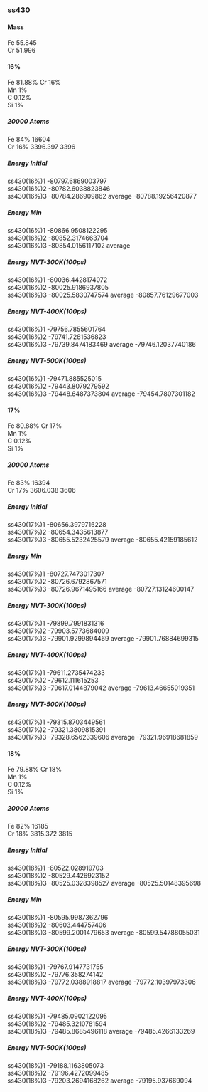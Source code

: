 <!--
 * @Description: 
 * @version: 
 * @Author: Yuanshuo_PC
 * @Date: 2020-05-13 11:17:17
 * @LastEditors: Yuanshuo_PC
 * @LastEditTime: 2020-05-14 16:13:05
-->
### ss430
#### Mass
Fe 55.845    
Cr 51.996

#### 16%
Fe 81.88%
Cr 16%    
Mn 1%    
C 0.12%        
Si 1%
##### 20000 Atoms
Fe 84%    16604    
Cr 16%    3396.397    3396
##### Energy Initial
ss430(16%)1 -80797.6869003797    
ss430(16%)2 -80782.6038823846    
ss430(16%)3 -80784.286909862
average -80788.19256420877
##### Energy Min
ss430(16%)1 -80866.9508122295    
ss430(16%)2 -80852.3174663704    
ss430(16%)3 -80854.0156117102
average 
##### Energy NVT-300K(100ps)
ss430(16%)1 -80036.4428174072    
ss430(16%)2 -80025.9186937805    
ss430(16%)3 -80025.5830747574
average -80857.76129677003
##### Energy NVT-400K(100ps)
ss430(16%)1 -79756.7855601764    
ss430(16%)2 -79741.7281536823    
ss430(16%)3 -79739.8474183469
average -79746.12037740186
##### Energy NVT-500K(100ps)
ss430(16%)1 -79471.885525015    
ss430(16%)2 -79443.8079279592    
ss430(16%)3 -79448.6487373804
average -79454.7807301182

#### 17%
Fe 80.88%
Cr 17%    
Mn 1%    
C 0.12%       
Si 1%
##### 20000 Atoms
Fe 83%    16394    
Cr 17%    3606.038    3606
##### Energy Initial
ss430(17%)1 -80656.3979716228    
ss430(17%)2 -80654.3435613877    
ss430(17%)3 -80655.5232425579
average -80655.42159185612
##### Energy Min
ss430(17%)1 -80727.7473017307    
ss430(17%)2 -80726.6792867571    
ss430(17%)3 -80726.9671495166
average -80727.13124600147
##### Energy NVT-300K(100ps)
ss430(17%)1 -79899.7991831316    
ss430(17%)2 -79903.5773684009    
ss430(17%)3 -79901.9299894469
average -79901.76884699315
##### Energy NVT-400K(100ps)
ss430(17%)1 -79611.2735474233    
ss430(17%)2 -79612.111615253    
ss430(17%)3 -79617.0144879042
average -79613.46655019351
##### Energy NVT-500K(100ps)
ss430(17%)1 -79315.8703449561    
ss430(17%)2 -79321.3809815391    
ss430(17%)3 -79328.6562339606
average -79321.96918681859

#### 18%
Fe 79.88%
Cr 18%    
Mn 1%    
C 0.12%        
Si 1%
##### 20000 Atoms
Fe 82%    16185    
Cr 18%    3815.372    3815
##### Energy Initial
ss430(18%)1 -80522.028919703    
ss430(18%)2 -80529.4426923152    
ss430(18%)3 -80525.0328398527
average -80525.50148395698
##### Energy Min
ss430(18%)1 -80595.9987362796    
ss430(18%)2 -80603.444757406    
ss430(18%)3 -80599.2001479653
average -80599.54788055031
##### Energy NVT-300K(100ps)
ss430(18%)1 -79767.9147731755    
ss430(18%)2 -79776.358274142    
ss430(18%)3 -79772.0388918817
average -79772.10397973306
##### Energy NVT-400K(100ps)
ss430(18%)1 -79485.0902122095    
ss430(18%)2 -79485.3210781594    
ss430(18%)3 -79485.8685496118
average -79485.4266133269
##### Energy NVT-500K(100ps)
ss430(18%)1 -79188.1163805073    
ss430(18%)2 -79196.4272099485    
ss430(18%)3 -79203.2694168262
average -79195.937669094